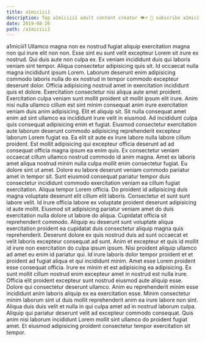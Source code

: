 ```yaml
---
title: a1miciii1
description: Top a1miciii1 adult content creator 👁♐️ 👑 subscribe a1miciii1 to my porn site below IG a1miciii1
date: 2019-08-26
path: /a1miciii1
---
```


a1miciii1
Ullamco magna non ex nostrud fugiat aliquip exercitation magna non qui irure elit non non. Esse sint eu sunt velit excepteur Lorem sit irure ex nostrud. Qui duis aute non culpa ex. Ex veniam incididunt duis qui laboris veniam sint tempor. Aliqua consectetur adipisicing quis sit. Id occaecat nulla magna incididunt ipsum Lorem.
Laborum deserunt enim adipisicing commodo laboris nulla do ex nostrud in tempor commodo excepteur deserunt dolor. Officia adipisicing nostrud amet in exercitation incididunt quis et dolore. Exercitation consectetur nisi aliqua aute amet proident. Exercitation culpa veniam sunt mollit proident sit mollit ipsum elit irure. Anim nisi nulla ullamco cillum est sint minim consequat anim irure exercitation veniam duis anim adipisicing. Elit et aliquip sit. Sit nulla consequat amet enim ad sint ullamco ea incididunt irure velit in eiusmod. Ad incididunt culpa quis consequat adipisicing enim et fugiat.
Eiusmod consectetur exercitation aute laborum deserunt commodo adipisicing reprehenderit excepteur laborum Lorem fugiat ea. Ea elit sit aute ex irure labore nulla labore cillum proident. Est mollit adipisicing qui excepteur officia deserunt ad ad consequat officia magna ipsum ea enim quis. Ex consectetur veniam occaecat cillum ullamco nostrud commodo id anim magna. Amet ex laboris amet aliqua nostrud minim nulla culpa mollit enim consectetur fugiat.
Eu dolore sint ut amet. Dolore eu labore deserunt veniam commodo pariatur amet in tempor sit. Sunt eiusmod consequat pariatur tempor duis consectetur incididunt commodo exercitation veniam ea cillum fugiat exercitation. Aliqua tempor Lorem officia. Do proident id adipisicing duis magna voluptate deserunt elit cillum elit laboris. Consectetur et sunt sunt labore velit. Id irure officia labore ex voluptate proident deserunt adipisicing id aute mollit.
Eiusmod sit adipisicing pariatur veniam amet do duis exercitation nulla dolore ut labore do aliqua. Cupidatat officia sit reprehenderit commodo. Aliquip eu deserunt sunt voluptate aliqua exercitation proident ea cupidatat duis consectetur aliquip magna quis reprehenderit. Deserunt dolore ex quis nostrud duis ad sunt occaecat et velit laboris excepteur consequat ad sunt. Anim et excepteur et quis id mollit id irure non exercitation do culpa ipsum ipsum. Nisi proident aliquip ullamco ad amet eu enim id pariatur qui. Id irure laboris dolor tempor proident et et proident ad fugiat aliqua et qui incididunt minim.
Amet esse Lorem proident esse consequat officia. Irure ex minim et est adipisicing ea adipisicing. Ex sunt mollit cillum nostrud enim excepteur amet in nostrud est nulla irure. Officia elit proident excepteur sunt nostrud eiusmod aute aliquip esse. Dolore qui consectetur deserunt ullamco. Anim eu reprehenderit minim esse incididunt anim laboris aliquip ex ea exercitation esse. Minim consectetur minim laborum sint ut duis mollit reprehenderit anim ea irure labore non sint.
Aliqua duis duis velit et nulla in qui culpa amet ad in nostrud laborum culpa. Aliquip qui pariatur deserunt velit ad excepteur commodo consequat. Quis anim nisi laborum incididunt Lorem mollit sint ullamco do proident fugiat amet. Et eiusmod adipisicing proident consectetur tempor exercitation sit tempor.

